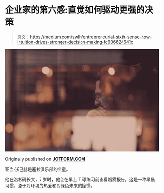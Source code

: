 # 企业家的第六感:直觉如何驱动更强的决策

> 原文：<https://medium.com/swlh/entrepreneurial-sixth-sense-how-intuition-drives-stronger-decision-making-fc906624641c>

![](img/63ab172306f18b4a00d8a6ee4507a37b.png)

Originally published on [**JOTFORM.COM**](http://jotform.com)

亚当·沃巴赫是塞拉俱乐部的金童。

他在洛杉矶长大，7 岁时，他会在早上 T 球练习前查看烟雾报告。这是一种早晨习惯，源于对环境的热爱和对绿色未来的憧憬。